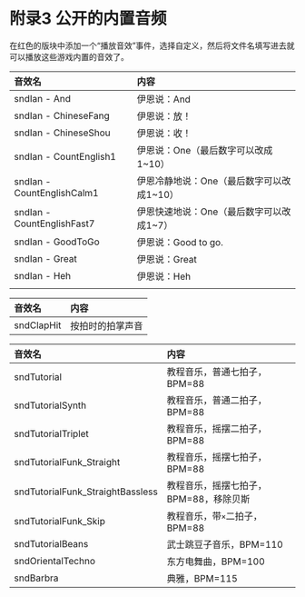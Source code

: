 # 附录3 公开的内置音频

在红色的版块中添加一个“播放音效”事件，选择自定义，然后将文件名填写进去就可以播放这些游戏内置的音效了。



| 音效名 | 内容 |
| :--- | :--- |
| sndIan - And | 伊恩说：And |
| sndIan - ChineseFang | 伊恩说：放！ |
| sndIan - ChineseShou | 伊恩说：收！ |
| sndIan - CountEnglish1 | 伊恩说：One（最后数字可以改成1~10） |
| sndIan - CountEnglishCalm1 | 伊恩冷静地说：One（最后数字可以改成1~10） |
| sndIan - CountEnglishFast7 | 伊恩快速地说：One（最后数字可以改成1~7） |
| sndIan - GoodToGo | 伊恩说：Good to go. |
| sndIan - Great | 伊恩说：Great |
| sndIan - Heh | 伊恩说：Heh |
|  |  |



| 音效名 | 内容 |
| :--- | :--- |
| sndClapHit | 按拍时的拍掌声音 |



| 音效名 | 内容 |
| :--- | :--- |
| sndTutorial | 教程音乐，普通七拍子，BPM=88 |
| sndTutorialSynth | 教程音乐，普通二拍子，BPM=88 |
| sndTutorialTriplet | 教程音乐，摇摆二拍子，BPM=88 |
| sndTutorialFunk\_Straight | 教程音乐，摇摆七拍子，BPM=88 |
| sndTutorialFunk\_StraightBassless | 教程音乐，摇摆七拍子，BPM=88，移除贝斯 |
| sndTutorialFunk\_Skip | 教程音乐，带`×`二拍子，BPM=88 |
| sndTutorialBeans | 武士跳豆子音乐，BPM=110 |
| sndOrientalTechno | 东方电舞曲，BPM=100 |
| sndBarbra | 典雅，BPM=115 |



